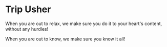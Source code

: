 # Trip Usher
When you are out to relax, we make sure you do it to your heart's content, without any hurdles!

When you are out to know, we make sure you know it all!
